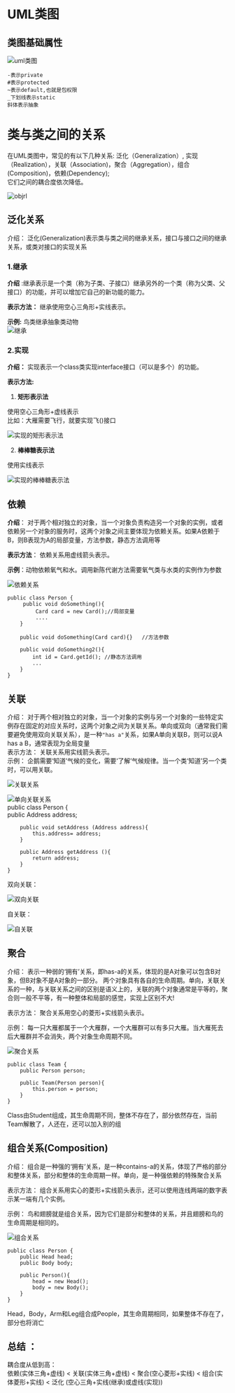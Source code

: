 # UML类图  
## 类图基础属性  
![uml类图](https://github.com/MAZENAN/lear_note/blob/master/oop/img/uml.webp)  

    -表示private  
    #表示protected 
    ~表示default,也就是包权限  
    _下划线表示static  
    斜体表示抽象  
# 类与类之间的关系  
在UML类图中，常见的有以下几种关系: 泛化（Generalization）, 实现（Realization），关联（Association)，聚合（Aggregation），组合(Composition)，依赖(Dependency);  
它们之间的耦合度依次降低。  

![objrl](https://github.com/MAZENAN/lear_note/blob/master/oop/img/objrl.webp)  

## 泛化关系  
介绍： 
泛化(Generalization)表示类与类之间的继承关系，接口与接口之间的继承关系，或类对接口的实现关系
### 1.继承  
__介绍__ :继承表示是一个类（称为子类、子接口）继承另外的一个类（称为父类、父接口）的功能，并可以增加它自己的新功能的能力。  

__表示方法：__ 继承使用空心三角形+实线表示。  

__示例:__ 鸟类继承抽象类动物  
![继承](https://github.com/MAZENAN/lear_note/blob/master/oop/img/jicheng.webp)   
### 2.实现  
__介绍：__ 实现表示一个class类实现interface接口（可以是多个）的功能。  

__表示方法:__  
1. __矩形表示法__ 

使用空心三角形+虚线表示  
比如：大雁需要飞行，就要实现飞()接口  

![实现的矩形表示法](https://github.com/MAZENAN/lear_note/blob/master/oop/img/sxjx.webp)   

2. __棒棒糖表示法__   

使用实线表示  


![实现的棒棒糖表示法](https://github.com/MAZENAN/lear_note/blob/master/oop/img/sxbbt.webp)  

## 依赖   
__介绍__： 对于两个相对独立的对象，当一个对象负责构造另一个对象的实例，或者依赖另一个对象的服务时，这两个对象之间主要体现为依赖关系。如果A依赖于B，则B表现为A的局部变量，方法参数，静态方法调用等    

__表示方法__： 依赖关系用虚线箭头表示。 

__示例__：动物依赖氧气和水。调用新陈代谢方法需要氧气类与水类的实例作为参数  

![依赖关系](https://github.com/MAZENAN/lear_note/blob/master/oop/img/yilai.webp)   

    public class Person {  
         public void doSomething(){  
             Card card = new Card();//局部变量  
             ....  
        } 
    
        public void doSomething(Card card){}   //方法参数
    
        public void doSomething2(){  
            int id = Card.getId(); //静态方法调用  
            ...  
        }  
    }  

## 关联  
介绍： 对于两个相对独立的对象，当一个对象的实例与另一个对象的一些特定实例存在固定的对应关系时，这两个对象之间为关联关系。单向或双向（通常我们需要避免使用双向关联关系），是一种`"has a"`关系，如果A单向关联B，则可以说A has a B，通常表现为全局变量   
表示方法： 
关联关系用实线箭头表示。  
示例： 
企鹅需要‘知道’气候的变化，需要‘了解’气候规律。当一个类‘知道’另一个类时，可以用关联。    

![关联关系](https://github.com/MAZENAN/lear_note/blob/master/oop/img/gl1.webp)    

![单向关联关系](https://github.com/MAZENAN/lear_note/blob/master/oop/img/dxgl.webp)  
    public class Person {  
        public Address address;  
      
        public void setAddress (Address address){        
            this.address= address;  
        }  
      
        public Address getAddress (){          
            return address;  
        }  
    }    

双向关联：  

![双向关联](https://github.com/MAZENAN/lear_note/blob/master/oop/img/sxgl.webp) 

自关联： 

![自关联](https://github.com/MAZENAN/lear_note/blob/master/oop/img/zgl.webp)  

## 聚合  
介绍： 
表示一种弱的‘拥有’关系，即has-a的关系，体现的是A对象可以包含B对象，但B对象不是A对象的一部分。 两个对象具有各自的生命周期。单向，关联关系的一种，与关联关系之间的区别是语义上的，关联的两个对象通常是平等的，聚合则一般不平等，有一种整体和局部的感觉，实现上区别不大!  

表示方法： 
聚合关系用空心的菱形+实线箭头表示。  

示例： 
每一只大雁都属于一个大雁群，一个大雁群可以有多只大雁。当大雁死去后大雁群并不会消失，两个对象生命周期不同。  

![聚合关系](https://github.com/MAZENAN/lear_note/blob/master/oop/img/jh.webp)  

    public class Team {  
        public Person person;  
      
        public Team(Person person){  
            this.person = person;  
        }  
    }   

Class由Student组成，其生命周期不同，整体不存在了，部分依然存在，当前Team解散了，人还在，还可以加入别的组  

## 组合关系(Composition)  

介绍： 
组合是一种强的‘拥有’关系，是一种contains-a的关系，体现了严格的部分和整体关系，部分和整体的生命周期一样。单向，是一种强依赖的特殊聚合关系  

表示方法： 
组合关系用实心的菱形+实线箭头表示，还可以使用连线两端的数字表示某一端有几个实例。  

示例： 
鸟和翅膀就是组合关系，因为它们是部分和整体的关系，并且翅膀和鸟的生命周期是相同的。

![组合关系](https://github.com/MAZENAN/lear_note/blob/master/oop/img/zh.webp)   

    public class Person {  
        public Head head;  
        public Body body;  
      
        public Person(){  
            head = new Head();  
            body = new Body();  
        }  
    }    

Head，Body，Arm和Leg组合成People，其生命周期相同，如果整体不存在了，部分也将消亡  

## 总结 ：  
耦合度从低到高：  
依赖(实体三角+虚线) < 关联(实体三角+虚线) < 聚合(空心菱形+实线) < 组合(实体菱形+实线) < 泛化 (空心三角+实线(继承)或虚线(实现))
